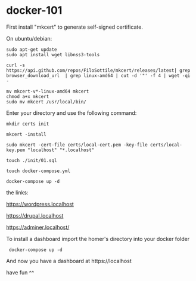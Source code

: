 # docker-101

First install "mkcert" to generate self-signed certificate.

On ubuntu/debian:
```
sudo apt-get update
sudo apt install wget libnss3-tools

curl -s https://api.github.com/repos/FiloSottile/mkcert/releases/latest| grep browser_download_url  | grep linux-amd64 | cut -d '"' -f 4 | wget -qi -

mv mkcert-v*-linux-amd64 mkcert
chmod a+x mkcert
sudo mv mkcert /usr/local/bin/
```

Enter your directory and use the following command:
```
mkdir certs init

mkcert -install
  
sudo mkcert -cert-file certs/local-cert.pem -key-file certs/local-key.pem "localhost" "*.localhost"

touch ./init/01.sql

touch docker-compose.yml

docker-compose up -d 
```
the links:
  
https://wordpress.localhost

https://drupal.localhost

https://adminer.localhost/ 

To install a dashboard import the homer's directory into your docker folder
```
 docker-compose up -d 
```  
 And now you have a dashboard at https://localhost 
  
have fun ^^

